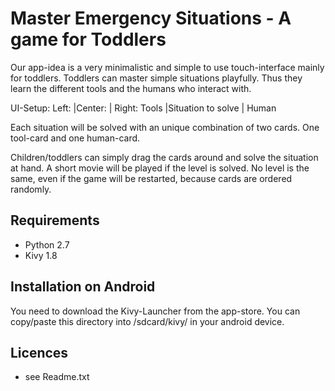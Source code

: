 Master Emergency Situations - A game for Toddlers
========

Our app-idea is a very minimalistic and simple to use touch-interface mainly for toddlers.
Toddlers can master simple situations playfully. Thus they learn the different tools and the humans
who interact with.

UI-Setup:
Left:	|Center:			      |	Right:
Tools	|Situation to solve	|	Human

Each situation will be solved with an unique combination of two cards. One tool-card and one human-card.

Children/toddlers can simply drag the cards around and solve the situation at hand.
A short movie will be played if the level is solved.
No level is the same, even if the game will be restarted, because cards are ordered randomly.


Requirements
------------
* Python 2.7
* Kivy 1.8

Installation on Android
-------

You need to download the Kivy-Launcher from the app-store.
You can copy/paste this directory into /sdcard/kivy/ in your
android device.


Licences
--------

* see Readme.txt
